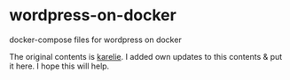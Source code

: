 # wordpress-on-docker
docker-compose files for wordpress on docker

The original contents is [karelie](https://www.karelie.net/free-fast-wordpress-site/).
I added own updates to this contents & put it here.
I hope this will help.
